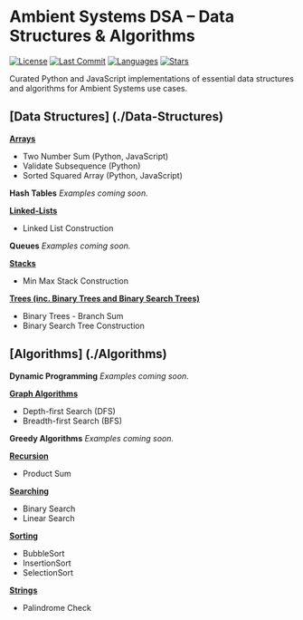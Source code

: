 # Ambient Systems DSA – Data Structures & Algorithms

[![License](https://img.shields.io/github/license/EngineerID/Ambient-Systems-DSA)](./LICENSE)
[![Last Commit](https://img.shields.io/github/last-commit/EngineerID/Ambient-Systems-DSA)](https://github.com/EngineerID/Ambient-Systems-DSA/commits/master)
[![Languages](https://img.shields.io/github/languages/top/EngineerID/Ambient-Systems-DSA)](https://github.com/EngineerID/Ambient-Systems-DSA)
[![Stars](https://img.shields.io/github/stars/EngineerID/Ambient-Systems-DSA?style=social)](https://github.com/EngineerID/Ambient-Systems-DSA/stargazers)


Curated Python and JavaScript implementations of essential data structures and algorithms for Ambient Systems use cases.

## [Data Structures] (./Data-Structures)

**[Arrays](./Data-Structures/Arrays)**
* Two Number Sum (Python, JavaScript)
* Validate Subsequence (Python)
* Sorted Squared Array (Python, JavaScript)

**Hash Tables**
_Examples coming soon._

**[Linked-Lists](./Data-Structures/Linked%20Lists)**
* Linked List Construction

**Queues**
_Examples coming soon._

**[Stacks](./Data-Structures/Stacks)**
* Min Max Stack Construction

**[Trees (inc. Binary Trees and Binary Search Trees)](./Data-Structures/Trees)**
* Binary Trees - Branch Sum
* Binary Search Tree Construction

## [Algorithms] (./Algorithms)

**Dynamic Programming**
_Examples coming soon._

**[Graph Algorithms](./Algorithms/Graphs)**
* Depth-first Search (DFS)
* Breadth-first Search (BFS)

**Greedy Algorithms**
_Examples coming soon._

**[Recursion](./Algorithms/Recursion)**
* Product Sum

**[Searching](./Algorithms/Searching)**
* Binary Search
* Linear Search

**[Sorting](./Algorithms/Sorting)**
* BubbleSort
* InsertionSort
* SelectionSort

**[Strings](./Algorithms/Strings)**
* Palindrome Check


